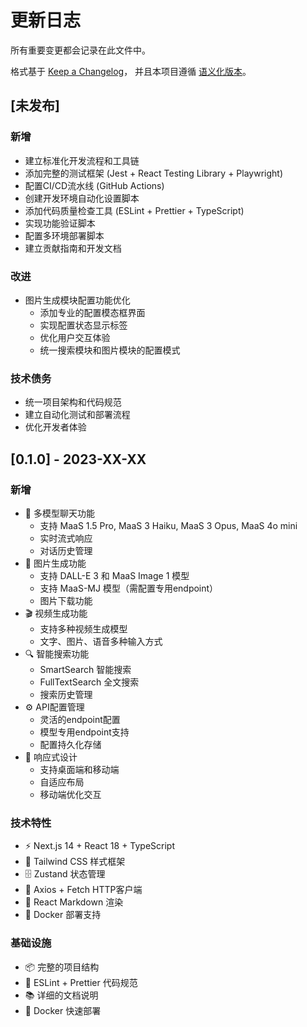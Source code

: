 # 更新日志

所有重要变更都会记录在此文件中。

格式基于 [Keep a Changelog](https://keepachangelog.com/zh-CN/1.0.0/)，
并且本项目遵循 [语义化版本](https://semver.org/lang/zh-CN/)。

## [未发布]

### 新增
- 建立标准化开发流程和工具链
- 添加完整的测试框架 (Jest + React Testing Library + Playwright)
- 配置CI/CD流水线 (GitHub Actions)
- 创建开发环境自动化设置脚本
- 添加代码质量检查工具 (ESLint + Prettier + TypeScript)
- 实现功能验证脚本
- 配置多环境部署脚本
- 建立贡献指南和开发文档

### 改进
- 图片生成模块配置功能优化
  - 添加专业的配置模态框界面
  - 实现配置状态显示标签
  - 优化用户交互体验
  - 统一搜索模块和图片模块的配置模式

### 技术债务
- 统一项目架构和代码规范
- 建立自动化测试和部署流程
- 优化开发者体验

## [0.1.0] - 2023-XX-XX

### 新增
- 🤖 多模型聊天功能
  - 支持 MaaS 1.5 Pro, MaaS 3 Haiku, MaaS 3 Opus, MaaS 4o mini
  - 实时流式响应
  - 对话历史管理
- 🎨 图片生成功能
  - 支持 DALL-E 3 和 MaaS Image 1 模型
  - 支持 MaaS-MJ 模型（需配置专用endpoint）
  - 图片下载功能
- 🎬 视频生成功能
  - 支持多种视频生成模型
  - 文字、图片、语音多种输入方式
- 🔍 智能搜索功能
  - SmartSearch 智能搜索
  - FullTextSearch 全文搜索
  - 搜索历史管理
- ⚙️ API配置管理
  - 灵活的endpoint配置
  - 模型专用endpoint支持
  - 配置持久化存储
- 📱 响应式设计
  - 支持桌面端和移动端
  - 自适应布局
  - 移动端优化交互

### 技术特性
- ⚡ Next.js 14 + React 18 + TypeScript
- 🎨 Tailwind CSS 样式框架
- 🗄️ Zustand 状态管理
- 🔌 Axios + Fetch HTTP客户端
- 📝 React Markdown 渲染
- 🐳 Docker 部署支持

### 基础设施
- 📦 完整的项目结构
- 🔧 ESLint + Prettier 代码规范
- 📚 详细的文档说明
- 🚀 Docker 快速部署